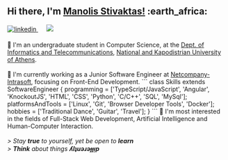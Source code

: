 <h2> Hi there, I'm <a href="https://mansstiv.github.io/">Manolis Stivaktas!</a> :earth_africa:</h2>

<p>
<a href="https://www.linkedin.com/in/mansstiv/" target="_blank">
<img src=https://img.shields.io/badge/linkedin-%231E77B5.svg?&style=for-the-badge&logo=linkedin&logoColor=white alt=linkedin style="margin-bottom: 5px;" />
</a>&nbsp;&nbsp;&nbsp;&nbsp;
<a href="mailto:manolis.stivaktas@gmail.com"><img src="https://img.shields.io/badge/Gmail-D14836?style=for-the-badge&logo=gmail&logoColor=white" /></a>&nbsp;&nbsp;&nbsp;&nbsp;
</p>

<div>
🚀 I'm an undergraduate student in Computer Science, at the <a href="https://www.di.uoa.gr/en" target="_blank">Dept. of Informatics and Telecommunications</a>,     <a href="https://en.uoa.gr/" target="_blank">National and Kapodistrian University of Athens</a>. 
  <br><br>
🔭 I'm currently working as a Junior Software Engineer at <a href="https://www.netcompany-intrasoft.com/" target="_blank"> Netcompany-Intrasoft</a>, focusing on Front-End Development.
```
class Skills extends SoftwareEngineer {
  programming  = ['TypeScript/JavaScript', 'Angular', 'KnockoutJS', 'HTML', 'CSS', 'Python', 'C/C++', 'SQL', 'MySql'];
  platformsAndTools = ['Linux', 'Git', 'Browser Developer Tools', 'Docker'];
  hobbies = ['Traditional Dance', 'Guitar', 'Travel'];
}
```
🌱 I'm most interested in the fields of Full-Stack Web Development, Artificial Intelligence and Human-Computer Interaction.
  <br><br>
  <i>> Stay <b>true</b> to yourself, yet be open to <b>learn</b></i><br>
  <i>> <b>Think</b> about things <b>ʎlʇuǝɹǝɟɟᴉp</b></i>
</div>


<!--    💻 Languages and Technologies I use:<br><br>
    <img src="https://img.shields.io/badge/-TypeScript-05122A?style=flat&logo=typescript"/>
    <img src="https://img.shields.io/badge/-JavaScript-05122A?style=flat&logo=javascript"/>
    <img src="https://img.shields.io/badge/-Angular-05122A?style=flat&logo=angular&logoColor=D9272E"/>
    <img src="https://img.shields.io/badge/-KnockoutJS-05122A?style=flat&logo=knockout"/>
    <img src="https://img.shields.io/badge/-HTML-05122A?style=flat&logo=HTML5"/>
    <img src="https://img.shields.io/badge/-CSS-05122A?style=flat&logo=CSS3&logoColor=1572B6"/>
    <img src="https://img.shields.io/badge/-Python-05122A?style=flat&logo=python"/>
    <img src="https://img.shields.io/badge/-SQL-05122A?style=flat&logo=sql"/>
    <img src="https://img.shields.io/badge/-MySQL-05122A?style=flat-square&logo=mysql" />
    <img src="https://img.shields.io/badge/-Linux-05122A?style=flat&logo=linux"/>
    <img src="https://img.shields.io/badge/-Jira-05122A?style=flat&logo=jira"/>
    <img src="https://img.shields.io/badge/-Git-05122A?style=flat&logo=git"/>
  <br><br> -->
